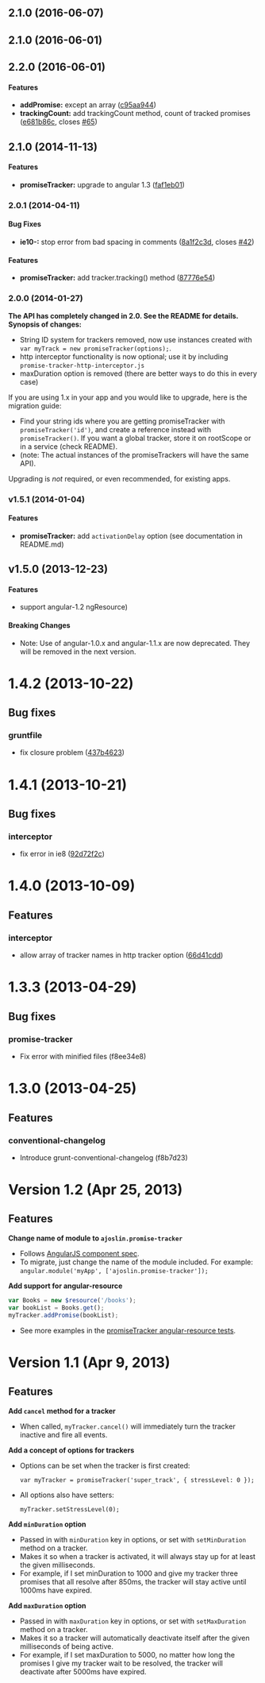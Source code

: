 <a name="2.1.0"></a>
## 2.1.0 (2016-06-07)


<a name="2.1.0"></a>
## 2.1.0 (2016-06-01)


<a name="2.2.0"></a>
## 2.2.0 (2016-06-01)


#### Features

* **addPromise:** except an array ([c95aa944](http://github.com/ajoslin/angular-promise-tracker/commit/c95aa944fb2b8c08d1f7e45a58f31fb6a3b2168f))
* **trackingCount:** add trackingCount method, count of tracked promises ([e681b86c](http://github.com/ajoslin/angular-promise-tracker/commit/e681b86c20f1c87b68a856aea1f413e6801669b1), closes [#65](http://github.com/ajoslin/angular-promise-tracker/issues/65))


<a name="2.1.0"></a>
## 2.1.0 (2014-11-13)


#### Features

* **promiseTracker:** upgrade to angular 1.3 ([faf1eb01](http://github.com/ajoslin/angular-promise-tracker/commit/faf1eb01e9ebfd5fe03f4683748a45498d5692e4))


<a name="2.0.1"></a>
### 2.0.1 (2014-04-11)


#### Bug Fixes

* **ie10-:** stop error from bad spacing in comments ([8a1f2c3d](http://github.com/ajoslin/angular-promise-tracker/commit/8a1f2c3dfbebc1477e0341e334f468a8b9325a3b), closes [#42](http://github.com/ajoslin/angular-promise-tracker/issues/42))


#### Features

* **promiseTracker:** add tracker.tracking() method ([87776e54](http://github.com/ajoslin/angular-promise-tracker/commit/87776e549c52b8ee446e53b3830893949d9aa451))


<a name="2.0.0"></a>
### 2.0.0 (2014-01-27)

**The API has completely changed in 2.0. See the README for details. Synopsis of changes:**

* String ID system for trackers removed, now use instances created with `var myTrack = new promiseTracker(options);`.
* http interceptor functionality is now optional; use it by including `promise-tracker-http-interceptor.js`
* maxDuration option is removed (there are better ways to do this in every case)

If you are using 1.x in your app and you would like to upgrade, here is the migration guide:

* Find your string ids where you are getting promiseTracker with `promiseTracker('id')`, and create a reference instead with `promiseTracker()`.  If you want a global tracker, store it on rootScope or in a service (check README).
* (note: The actual instances of the promiseTrackers will have the same API).

Upgrading is *not* required, or even recommended, for existing apps.


<a name="v1.5.1"></a>
### v1.5.1 (2014-01-04)

#### Features

* **promiseTracker:** add `activationDelay` option (see documentation in README.md)

<a name="v1.5.0"></a>
## v1.5.0 (2013-12-23)

#### Features

* support angular-1.2 ngResource)

#### Breaking Changes

* Note: Use of angular-1.0.x and angular-1.1.x are now deprecated.  They will be removed in the next version.

# 1.4.2 (2013-10-22)

## Bug fixes
### gruntfile

* fix closure problem ([437b4623](http://github.com/ajoslin/angular-promise-tracker/commits/437b4623))




# 1.4.1 (2013-10-21)



## Bug fixes
### interceptor

* fix error in ie8 ([92d72f2c](http://github.com/ajoslin/angular-promise-tracker/commits/92d72f2c))




# 1.4.0 (2013-10-09)

## Features
### interceptor

* allow array of tracker names in http tracker option ([66d41cdd](http://github.com/ajoslin/angular-promise-tracker/commits/66d41cdd))






# 1.3.3 (2013-04-29)

## Bug fixes
### promise-tracker

* Fix error with minified files (f8ee34e8)
# 1.3.0 (2013-04-25)


## Features
### conventional-changelog

* Introduce grunt-conventional-changelog (f8b7d23)




# Version 1.2 (Apr 25, 2013)

## Features

**Change name of module to `ajoslin.promise-tracker`**

  - Follows [AngularJS component spec](http://github.com/angular/angular-component-spec).
  - To migrate, just change the name of the module included. For example: `angular.module('myApp', ['ajoslin.promise-tracker']);`

**Add support for angular-resource**

  ```js
  var Books = new $resource('/books');
  var bookList = Books.get();
  myTracker.addPromise(bookList);
  ```
  - See more examples in the [promiseTracker angular-resource tests](http://github.com/ajoslin/angular-promise-tracker/tree/master/test/unit/resource.spec.js).


# Version 1.1 (Apr 9, 2013)

## Features

**Add `cancel` method for a tracker**

  - When called, `myTracker.cancel()` will immediately turn the tracker inactive and fire all events.

**Add a concept of options for trackers**

  - Options can be set when the tracker is first created:

    `var myTracker = promiseTracker('super_track', { stressLevel: 0 });`

  - All options also have setters:

    `myTracker.setStressLevel(0);`

**Add `minDuration` option**

  - Passed in with `minDuration` key in options, or set with `setMinDuration` method on a tracker.
  - Makes it so when a tracker is activated, it will always stay up for at least the given milliseconds.
  - For example, if I set minDuration to 1000 and give my tracker three promises that all resolve after 850ms, the tracker will stay active until 1000ms have expired.

**Add `maxDuration` option**

  - Passed in with `maxDuration` key in options, or set with `setMaxDuration` method on a tracker.
  - Makes it so a tracker will automatically deactivate itself after the given milliseconds of being active.
  - For example, if I set maxDuration to 5000, no matter how long the promises I give my tracker wait to be resolved, the tracker will deactivate after 5000ms have expired.
